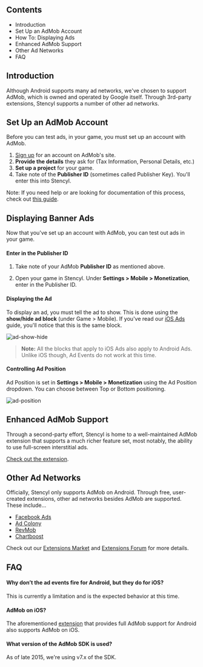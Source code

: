 ## Contents

* Introduction
* Set Up an AdMob Account
* How To: Displaying Ads
* Enhanced AdMob Support
* Other Ad Networks
* FAQ
 

## Introduction

Although Android supports many ad networks, we've chosen to support AdMob, which is owned and operated by Google itself. Through 3rd-party extensions, Stencyl supports a number of other ad networks.

 
## Set Up an AdMob Account

Before you can test ads, in your game, you must set up an account with AdMob.

1. [Sign up](https://www.google.com/admob/) for an account on AdMob's site.
2. **Provide the details** they ask for (Tax Information, Personal Details, etc.)
3. **Set up a project** for your game.
4. Take note of the **Publisher ID** (sometimes called Publisher Key). You'll enter this into Stencyl.

Note: If you need help or are looking for documentation of this process, check out [this guide](https://github.com/byrobingames/admob/wiki).
 

## Displaying Banner Ads

Now that you've set up an account with AdMob, you can test out ads in your game.

#### Enter in the Publisher ID

1. Take note of your AdMob **Publisher ID** as mentioned above.

2. Open your game in Stencyl. Under **Settings > Mobile > Monetization**, enter in the Publisher ID.

#### Displaying the Ad

To display an ad, you must tell the ad to show. This is done using the **show/hide ad block** (under Game > Mobile). If you've read our [iOS Ads](http://www.stencyl.com/help/view/iads/) guide, you'll notice that this is the same block.

![ad-show-hide](http://static.stencyl.com/pedia2/ch11/ad-show-hide.png)

> **Note:** All the blocks that apply to iOS Ads also apply to Android Ads. Unlike iOS though, Ad Events do not work at this time.

#### Controlling Ad Position

Ad Position is set in **Settings > Mobile > Monetization** using the Ad Position dropdown. You can choose between Top or Bottom positioning.

![ad-position](http://static.stencyl.com/pedia2/ch11/ad-position.png)

 
## Enhanced AdMob Support

Through a second-party effort, Stencyl is home to a well-maintained AdMob extension that supports a much richer feature set, most notably, the ability to use full-screen interstitial ads.

[Check out the extension](http://community.stencyl.com/index.php/topic,41376.0.html).


## Other Ad Networks

Officially, Stencyl only supports AdMob on Android. Through free, user-created extensions, other ad networks besides AdMob are supported. These include...

* [Facebook Ads](http://community.stencyl.com/index.php/topic,41144.0.html)
* [Ad Colony](http://community.stencyl.com/index.php/topic,40370.0.html)
* [RevMob](http://community.stencyl.com/index.php/topic,24331.0.html)
* [Chartboost](http://community.stencyl.com/index.php/topic,25006.0.html)

Check out our [Extensions Market](http://www.stencyl.com/developers/market/) and [Extensions Forum](http://community.stencyl.com/index.php/board,70.0.html) for more details.


## FAQ

#### Why don’t the ad events fire for Android, but they do for iOS?
This is currently a limitation and is the expected behavior at this time.

#### AdMob on iOS?
The aforementioned [extension](http://community.stencyl.com/index.php/topic,41376.0.html) that provides full AdMob support for Android also supports AdMob on iOS.

#### What version of the AdMob SDK is used?
As of late 2015, we're using v7.x of the SDK.
